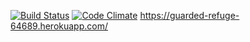 [![Build Status](https://travis-ci.org/014248120/ratebeer.png)](https://travis-ci.org/014248120/ratebeer)
[![Code Climate](https://codeclimate.com/github/014248120/ratebeer.png)](https://codeclimate.com/github/014248120/ratebeer)
https://guarded-refuge-64689.herokuapp.com/
